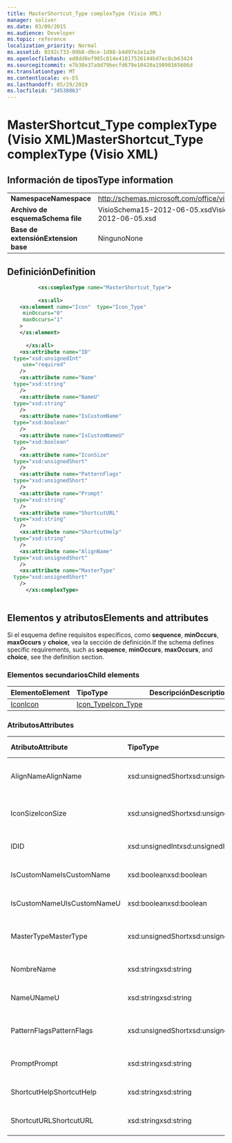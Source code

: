 ```yaml
---
title: MasterShortcut_Type complexType (Visio XML)
manager: soliver
ms.date: 03/09/2015
ms.audience: Developer
ms.topic: reference
localization_priority: Normal
ms.assetid: 0192c733-09b8-d9ce-1d88-b4d97e2e1a36
ms.openlocfilehash: ed8dd8ef985c814e41017526144bd7ec8cb63424
ms.sourcegitcommit: e7b38e37a9d79becfd679e10420a19890165606d
ms.translationtype: MT
ms.contentlocale: es-ES
ms.lasthandoff: 05/29/2019
ms.locfileid: "34538063"
---
```

# <a name="mastershortcut_type-complextype-visio-xml"></a><span data-ttu-id="3070a-102">MasterShortcut_Type complexType (Visio XML)</span><span class="sxs-lookup"><span data-stu-id="3070a-102">MasterShortcut_Type complexType (Visio XML)</span></span>

## <a name="type-information"></a><span data-ttu-id="3070a-103">Información de tipos</span><span class="sxs-lookup"><span data-stu-id="3070a-103">Type information</span></span>

|||
|:-----|:-----|
|<span data-ttu-id="3070a-104">**Namespace**</span><span class="sxs-lookup"><span data-stu-id="3070a-104">**Namespace**</span></span> <br/> |http://schemas.microsoft.com/office/visio/2011/1/core  <br/> |
|<span data-ttu-id="3070a-105">**Archivo de esquema**</span><span class="sxs-lookup"><span data-stu-id="3070a-105">**Schema file**</span></span> <br/> |<span data-ttu-id="3070a-106">VisioSchema15-2012-06-05.xsd</span><span class="sxs-lookup"><span data-stu-id="3070a-106">VisioSchema15-2012-06-05.xsd</span></span>  <br/> |
|<span data-ttu-id="3070a-107">**Base de extensión**</span><span class="sxs-lookup"><span data-stu-id="3070a-107">**Extension base**</span></span> <br/> |<span data-ttu-id="3070a-108">Ninguno</span><span class="sxs-lookup"><span data-stu-id="3070a-108">None</span></span>  <br/> |
   
## <a name="definition"></a><span data-ttu-id="3070a-109">Definición</span><span class="sxs-lookup"><span data-stu-id="3070a-109">Definition</span></span>

```XML
          <xs:complexType name="MasterShortcut_Type">
          
          <xs:all>
    <xs:element name="Icon"  type="Icon_Type"
     minOccurs="0"
     maxOccurs="1"
    >
    </xs:element>
    
      </xs:all>
    <xs:attribute name="ID"
  type="xsd:unsignedInt"
     use="required"
    />
    <xs:attribute name="Name"
  type="xsd:string"
    />
    <xs:attribute name="NameU"
  type="xsd:string"
    />
    <xs:attribute name="IsCustomName"
  type="xsd:boolean"
    />
    <xs:attribute name="IsCustomNameU"
  type="xsd:boolean"
    />
    <xs:attribute name="IconSize"
  type="xsd:unsignedShort"
    />
    <xs:attribute name="PatternFlags"
  type="xsd:unsignedShort"
    />
    <xs:attribute name="Prompt"
  type="xsd:string"
    />
    <xs:attribute name="ShortcutURL"
  type="xsd:string"
    />
    <xs:attribute name="ShortcutHelp"
  type="xsd:string"
    />
    <xs:attribute name="AlignName"
  type="xsd:unsignedShort"
    />
    <xs:attribute name="MasterType"
  type="xsd:unsignedShort"
    />
      </xs:complexType>
      
```

## <a name="elements-and-attributes"></a><span data-ttu-id="3070a-110">Elementos y atributos</span><span class="sxs-lookup"><span data-stu-id="3070a-110">Elements and attributes</span></span>

<span data-ttu-id="3070a-111">Si el esquema define requisitos específicos, como **sequence**, **minOccurs**, **maxOccurs** y **choice**, vea la sección de definición.</span><span class="sxs-lookup"><span data-stu-id="3070a-111">If the schema defines specific requirements, such as **sequence**, **minOccurs**, **maxOccurs**, and **choice**, see the definition section.</span></span> 
  
### <a name="child-elements"></a><span data-ttu-id="3070a-112">Elementos secundarios</span><span class="sxs-lookup"><span data-stu-id="3070a-112">Child elements</span></span>

|<span data-ttu-id="3070a-113">**Elemento**</span><span class="sxs-lookup"><span data-stu-id="3070a-113">**Element**</span></span>|<span data-ttu-id="3070a-114">**Tipo**</span><span class="sxs-lookup"><span data-stu-id="3070a-114">**Type**</span></span>|<span data-ttu-id="3070a-115">**Descripción**</span><span class="sxs-lookup"><span data-stu-id="3070a-115">**Description**</span></span>|
|:-----|:-----|:-----|
|[<span data-ttu-id="3070a-116">Icon</span><span class="sxs-lookup"><span data-stu-id="3070a-116">Icon</span></span>](icon-element-mastershortcut_type-complextypevisio-xml.md) <br/> |[<span data-ttu-id="3070a-117">Icon_Type</span><span class="sxs-lookup"><span data-stu-id="3070a-117">Icon_Type</span></span>](icon_type-complextypevisio-xml.md) <br/> ||
   
### <a name="attributes"></a><span data-ttu-id="3070a-118">Atributos</span><span class="sxs-lookup"><span data-stu-id="3070a-118">Attributes</span></span>

|<span data-ttu-id="3070a-119">**Atributo**</span><span class="sxs-lookup"><span data-stu-id="3070a-119">**Attribute**</span></span>|<span data-ttu-id="3070a-120">**Tipo**</span><span class="sxs-lookup"><span data-stu-id="3070a-120">**Type**</span></span>|<span data-ttu-id="3070a-121">**Obligatorio**</span><span class="sxs-lookup"><span data-stu-id="3070a-121">**Required**</span></span>|<span data-ttu-id="3070a-122">**Descripción**</span><span class="sxs-lookup"><span data-stu-id="3070a-122">**Description**</span></span>|<span data-ttu-id="3070a-123">**Posibles valores**</span><span class="sxs-lookup"><span data-stu-id="3070a-123">**Possible values**</span></span>|
|:-----|:-----|:-----|:-----|:-----|
|<span data-ttu-id="3070a-124">AlignName</span><span class="sxs-lookup"><span data-stu-id="3070a-124">AlignName</span></span>  <br/> |<span data-ttu-id="3070a-125">xsd:unsignedShort</span><span class="sxs-lookup"><span data-stu-id="3070a-125">xsd:unsignedShort</span></span>  <br/> |<span data-ttu-id="3070a-126">opcional</span><span class="sxs-lookup"><span data-stu-id="3070a-126">optional</span></span>  <br/> ||<span data-ttu-id="3070a-127">Valores del tipo xsd:unsignedShort.</span><span class="sxs-lookup"><span data-stu-id="3070a-127">Values of the xsd:unsignedShort type.</span></span>  <br/> |
|<span data-ttu-id="3070a-128">IconSize</span><span class="sxs-lookup"><span data-stu-id="3070a-128">IconSize</span></span>  <br/> |<span data-ttu-id="3070a-129">xsd:unsignedShort</span><span class="sxs-lookup"><span data-stu-id="3070a-129">xsd:unsignedShort</span></span>  <br/> |<span data-ttu-id="3070a-130">opcional</span><span class="sxs-lookup"><span data-stu-id="3070a-130">optional</span></span>  <br/> ||<span data-ttu-id="3070a-131">Valores del tipo xsd:unsignedShort.</span><span class="sxs-lookup"><span data-stu-id="3070a-131">Values of the xsd:unsignedShort type.</span></span>  <br/> |
|<span data-ttu-id="3070a-132">ID</span><span class="sxs-lookup"><span data-stu-id="3070a-132">ID</span></span>  <br/> |<span data-ttu-id="3070a-133">xsd:unsignedInt</span><span class="sxs-lookup"><span data-stu-id="3070a-133">xsd:unsignedInt</span></span>  <br/> |<span data-ttu-id="3070a-134">necesario</span><span class="sxs-lookup"><span data-stu-id="3070a-134">required</span></span>  <br/> ||<span data-ttu-id="3070a-135">Valores del tipo xsd:unsignedInt.</span><span class="sxs-lookup"><span data-stu-id="3070a-135">Values of the xsd:unsignedInt type.</span></span>  <br/> |
|<span data-ttu-id="3070a-136">IsCustomName</span><span class="sxs-lookup"><span data-stu-id="3070a-136">IsCustomName</span></span>  <br/> |<span data-ttu-id="3070a-137">xsd:boolean</span><span class="sxs-lookup"><span data-stu-id="3070a-137">xsd:boolean</span></span>  <br/> |<span data-ttu-id="3070a-138">opcional</span><span class="sxs-lookup"><span data-stu-id="3070a-138">optional</span></span>  <br/> ||<span data-ttu-id="3070a-139">Valores del tipo xsd:boolean.</span><span class="sxs-lookup"><span data-stu-id="3070a-139">Values of the xsd:boolean type.</span></span>  <br/> |
|<span data-ttu-id="3070a-140">IsCustomNameU</span><span class="sxs-lookup"><span data-stu-id="3070a-140">IsCustomNameU</span></span>  <br/> |<span data-ttu-id="3070a-141">xsd:boolean</span><span class="sxs-lookup"><span data-stu-id="3070a-141">xsd:boolean</span></span>  <br/> |<span data-ttu-id="3070a-142">opcional</span><span class="sxs-lookup"><span data-stu-id="3070a-142">optional</span></span>  <br/> ||<span data-ttu-id="3070a-143">Valores del tipo xsd:boolean.</span><span class="sxs-lookup"><span data-stu-id="3070a-143">Values of the xsd:boolean type.</span></span>  <br/> |
|<span data-ttu-id="3070a-144">MasterType</span><span class="sxs-lookup"><span data-stu-id="3070a-144">MasterType</span></span>  <br/> |<span data-ttu-id="3070a-145">xsd:unsignedShort</span><span class="sxs-lookup"><span data-stu-id="3070a-145">xsd:unsignedShort</span></span>  <br/> |<span data-ttu-id="3070a-146">opcional</span><span class="sxs-lookup"><span data-stu-id="3070a-146">optional</span></span>  <br/> ||<span data-ttu-id="3070a-147">Valores del tipo xsd:unsignedShort.</span><span class="sxs-lookup"><span data-stu-id="3070a-147">Values of the xsd:unsignedShort type.</span></span>  <br/> |
|<span data-ttu-id="3070a-148">Nombre</span><span class="sxs-lookup"><span data-stu-id="3070a-148">Name</span></span>  <br/> |<span data-ttu-id="3070a-149">xsd:string</span><span class="sxs-lookup"><span data-stu-id="3070a-149">xsd:string</span></span>  <br/> |<span data-ttu-id="3070a-150">opcional</span><span class="sxs-lookup"><span data-stu-id="3070a-150">optional</span></span>  <br/> ||<span data-ttu-id="3070a-151">Valores del tipo xsd:string.</span><span class="sxs-lookup"><span data-stu-id="3070a-151">Values of the xsd:string type.</span></span>  <br/> |
|<span data-ttu-id="3070a-152">NameU</span><span class="sxs-lookup"><span data-stu-id="3070a-152">NameU</span></span>  <br/> |<span data-ttu-id="3070a-153">xsd:string</span><span class="sxs-lookup"><span data-stu-id="3070a-153">xsd:string</span></span>  <br/> |<span data-ttu-id="3070a-154">opcional</span><span class="sxs-lookup"><span data-stu-id="3070a-154">optional</span></span>  <br/> ||<span data-ttu-id="3070a-155">Valores del tipo xsd:string.</span><span class="sxs-lookup"><span data-stu-id="3070a-155">Values of the xsd:string type.</span></span>  <br/> |
|<span data-ttu-id="3070a-156">PatternFlags</span><span class="sxs-lookup"><span data-stu-id="3070a-156">PatternFlags</span></span>  <br/> |<span data-ttu-id="3070a-157">xsd:unsignedShort</span><span class="sxs-lookup"><span data-stu-id="3070a-157">xsd:unsignedShort</span></span>  <br/> |<span data-ttu-id="3070a-158">opcional</span><span class="sxs-lookup"><span data-stu-id="3070a-158">optional</span></span>  <br/> ||<span data-ttu-id="3070a-159">Valores del tipo xsd:unsignedShort.</span><span class="sxs-lookup"><span data-stu-id="3070a-159">Values of the xsd:unsignedShort type.</span></span>  <br/> |
|<span data-ttu-id="3070a-160">Prompt</span><span class="sxs-lookup"><span data-stu-id="3070a-160">Prompt</span></span>  <br/> |<span data-ttu-id="3070a-161">xsd:string</span><span class="sxs-lookup"><span data-stu-id="3070a-161">xsd:string</span></span>  <br/> |<span data-ttu-id="3070a-162">opcional</span><span class="sxs-lookup"><span data-stu-id="3070a-162">optional</span></span>  <br/> ||<span data-ttu-id="3070a-163">Valores del tipo xsd:string.</span><span class="sxs-lookup"><span data-stu-id="3070a-163">Values of the xsd:string type.</span></span>  <br/> |
|<span data-ttu-id="3070a-164">ShortcutHelp</span><span class="sxs-lookup"><span data-stu-id="3070a-164">ShortcutHelp</span></span>  <br/> |<span data-ttu-id="3070a-165">xsd:string</span><span class="sxs-lookup"><span data-stu-id="3070a-165">xsd:string</span></span>  <br/> |<span data-ttu-id="3070a-166">opcional</span><span class="sxs-lookup"><span data-stu-id="3070a-166">optional</span></span>  <br/> ||<span data-ttu-id="3070a-167">Valores del tipo xsd:string.</span><span class="sxs-lookup"><span data-stu-id="3070a-167">Values of the xsd:string type.</span></span>  <br/> |
|<span data-ttu-id="3070a-168">ShortcutURL</span><span class="sxs-lookup"><span data-stu-id="3070a-168">ShortcutURL</span></span>  <br/> |<span data-ttu-id="3070a-169">xsd:string</span><span class="sxs-lookup"><span data-stu-id="3070a-169">xsd:string</span></span>  <br/> |<span data-ttu-id="3070a-170">opcional</span><span class="sxs-lookup"><span data-stu-id="3070a-170">optional</span></span>  <br/> ||<span data-ttu-id="3070a-171">Valores del tipo xsd:string.</span><span class="sxs-lookup"><span data-stu-id="3070a-171">Values of the xsd:string type.</span></span>  <br/> |
   

